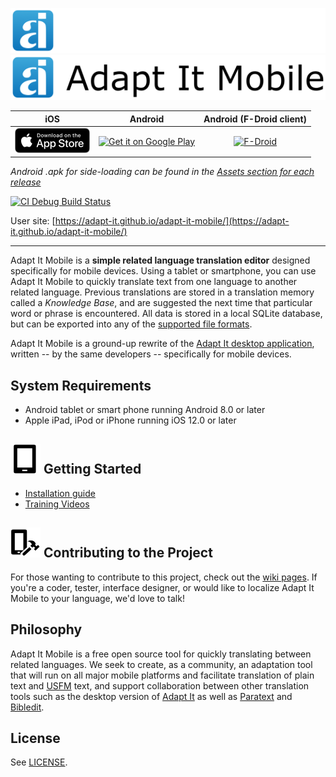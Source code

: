 ![Adapt It Mobile](https://github.com/adapt-it/adapt-it-mobile/blob/master/docs/aim_logo_dark.png#gh-dark-mode-only)![Adapt It Mobile](https://github.com/adapt-it/adapt-it-mobile/blob/master/docs/aim_logo.png#gh-light-mode-only)


| iOS        | Android           | Android (F-Droid client)  |
|:-------------:|:-------------:|:-------------:|
| <a href='https://itunes.apple.com/us/app/adapt-it-mobile/id1031605993?ls=1&mt=8'><img alt='Download on the App Store' src='https://raw.githubusercontent.com/adapt-it/adapt-it-mobile/gh-pages/assets/img/Download_on_the_App_Store_Badge_US-UK_RGB_blk_092917.png' /></a>     | <a href='https://play.google.com/store/apps/details?id=org.adaptit.adaptitmobile'><img alt='Get it on Google Play' height='60' width='155' src='https://play.google.com/intl/en_us/badges/images/generic/en_badge_web_generic.png'/></a> | <a href="https://apt.izzysoft.de/fdroid/index/apk/org.adaptit.adaptitmobile"><img alt='F-Droid' height='60' width='155' src='https://gitlab.com/IzzyOnDroid/repo/-/raw/master/assets/IzzyOnDroid.png' /></a> |

_Android .apk for side-loading can be found in the [Assets section for each release](https://github.com/adapt-it/adapt-it-mobile/releases)_

[![CI Debug Build Status](https://github.com/adapt-it/adapt-it-mobile/.github/workflows/main.yml/badge.svg)](https://github.com/adapt-it/adapt-it-mobile/actions)

User site: [https://adapt-it.github.io/adapt-it-mobile/](https://adapt-it.github.io/adapt-it-mobile/)

---

Adapt It Mobile is a **simple related language translation editor** designed specifically for mobile devices. Using a tablet or smartphone, you can use Adapt It Mobile to quickly translate text from one language to another related language. Previous translations are stored in a translation memory called a _Knowledge Base_, and are suggested the next time that particular word or phrase is encountered. All data is stored in a local SQLite database, but can be exported into any of the [supported file formats](https://adapt-it.github.io/adapt-it-mobile/working-with-documents/#supported-file-types).

Adapt It Mobile is a ground-up rewrite of the [Adapt It desktop application](http://adapt-it.org/), written -- by the same developers -- specifically for mobile devices.

## System Requirements

- Android tablet or smart phone running Android 8.0 or later
- Apple iPad, iPod or iPhone running iOS 12.0 or later


## ![Users Guide](https://github.com/adapt-it/adapt-it-mobile/blob/master/docs/tablet.png) Getting Started

- [Installation guide](https://adapt-it.github.io/adapt-it-mobile/getstarted/)
- [Training Videos](https://vimeo.com/showcase/11035505)

## ![Contribute](https://github.com/adapt-it/adapt-it-mobile/blob/master/docs/build.png) Contributing to the Project

For those wanting to contribute to this project, check out the [wiki pages](https://github.com/adapt-it/adapt-it-mobile/wiki/Contributing-to-Adapt-It-Mobile). If you're a coder, tester, interface designer, or would like to localize Adapt It Mobile to your language, we'd love to talk!

## Philosophy

Adapt It Mobile is a free open source tool for quickly translating between related languages. We seek to create, as a community, an adaptation tool that will run on all major mobile platforms and facilitate translation of plain text and [USFM](https://ubsicap.github.io/usfm/) text, and support collaboration between other translation tools such as the desktop version of [Adapt It](https://adapt-it.org/) as well as [Paratext](https://paratext.org/) and [Bibledit](https://bibledit.org/).

## License

See [LICENSE](https://github.com/adapt-it/adapt-it-mobile/blob/master/LICENSE).

